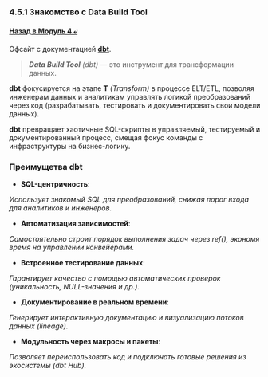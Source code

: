 ### 4.5.1 Знакомство с Data Build Tool

#### [Назад в Модуль 4 ⤶](/DE-101/Module4/readme.md)

Офсайт с документацией **[dbt](https://docs.getdbt.com/)**.

> _**Data Build Tool** (dbt)_ — это инструмент для трансформации данных.

**dbt** фокусируется на этапе **T** _(Transform)_ в процессе ELT/ETL, позволяя инженерам данных и аналитикам управлять 
логикой преобразований через код (разрабатывать, тестировать и документировать свои модели данных). 

**dbt** превращает хаотичные SQL-скрипты в управляемый, тестируемый и документированный процесс, смещая фокус команды 
с инфраструктуры на бизнес-логику.

### Преимущетва dbt
- **SQL-центричность**:

_Использует знакомый SQL для преобразований, снижая порог входа для аналитиков и инженеров._

- **Автоматизация зависимостей**:

_Самостоятельно строит порядок выполнения задач через ref(), экономя время на управлении конвейерами._

- **Встроенное тестирование данных**:

_Гарантирует качество с помощью автоматических проверок (уникальность, NULL-значения и др.)._

- **Документирование в реальном времени**:

_Генерирует интерактивную документацию и визуализацию потоков данных (lineage)._

- **Модульность через макросы и пакеты**:

_Позволяет переиспользовать код и подключать готовые решения из экосистемы (dbt Hub)._

